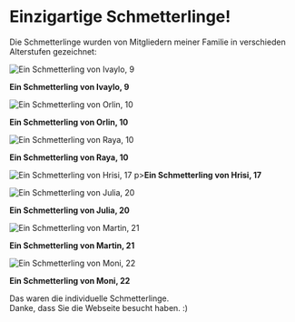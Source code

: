 <html lang="de">
<head>
  <meta charset="UTF-8">
</head>
<body>
  <div class="container">
    <h1>Einzigartige Schmetterlinge!</h1>
    <p>Die Schmetterlinge wurden von Mitgliedern meiner Familie in verschieden Alterstufen gezeichnet:</p>
    <img src="Ivaylo.jpeg" alt="Ein Schmetterling von Ivaylo, 9">
    <p><b>Ein Schmetterling von Ivaylo, 9 </b></p>
    <img src="Orlin.jpeg" alt="Ein Schmetterling von Orlin, 10">
    <p><b>Ein Schmetterling von Orlin, 10 </b></p>
    <img src="Raya.jpeg" alt="Ein Schmetterling von Raya, 10">
    <p><b>Ein Schmetterling von Raya, 10 </b></p>
    <img src="Hrisi.jpeg" alt="Ein Schmetterling von Hrisi, 17"> 
    p><b>Ein Schmetterling von Hrisi, 17 </b></p>
    <img src="Julia.jpeg" alt="Ein Schmetterling von Julia, 20">
    <p><b>Ein Schmetterling von Julia, 20 </b></p>
    <img src="Martin.jpeg" alt="Ein Schmetterling von Martin, 21">
    <p><b>Ein Schmetterling von Martin, 21 </b></p>
    <img src="Moni.jpeg" alt="Ein Schmetterling von Moni, 22">
    <p><b>Ein Schmetterling von Moni, 22</b></p>
    <p>Das waren die individuelle Schmetterlinge.<br>
    Danke, dass Sie die Webseite besucht haben. :)</p>
  </div> 
</body>
</html>
